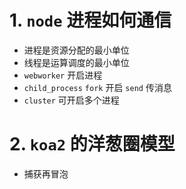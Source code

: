 # 1. `node` 进程如何通信
- 进程是资源分配的最小单位
- 线程是运算调度的最小单位
- `webworker` 开启进程
- `child_process` `fork` 开启 `send` 传消息
- `cluster` 可开启多个进程

# 2. `koa2` 的洋葱圈模型
- 捕获再冒泡

